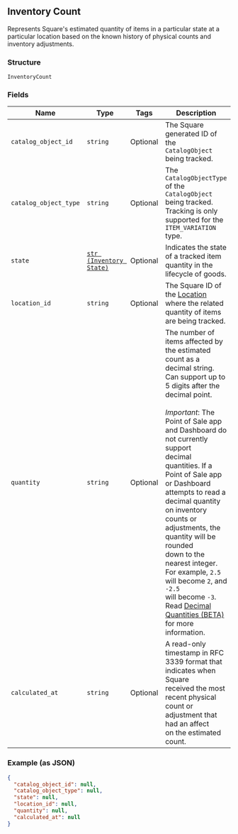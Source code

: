 ## Inventory Count

Represents Square's estimated quantity of items in a particular state at a
particular location based on the known history of physical counts and
inventory adjustments.

### Structure

`InventoryCount`

### Fields

| Name | Type | Tags | Description |
|  --- | --- | --- | --- |
| `catalog_object_id` | `string` | Optional | The Square generated ID of the<br>`CatalogObject` being tracked. |
| `catalog_object_type` | `string` | Optional | The `CatalogObjectType` of the<br>`CatalogObject` being tracked. Tracking is only<br>supported for the `ITEM_VARIATION` type. |
| `state` | [`str (Inventory State)`]($m/InventoryState) | Optional | Indicates the state of a tracked item quantity in the lifecycle of goods. |
| `location_id` | `string` | Optional | The Square ID of the [Location](#type-location) where the related<br>quantity of items are being tracked. |
| `quantity` | `string` | Optional | The number of items affected by the estimated count as a decimal string.<br>Can support up to 5 digits after the decimal point.<br><br>_Important_: The Point of Sale app and Dashboard do not currently support<br>decimal quantities. If a Point of Sale app or Dashboard attempts to read a<br>decimal quantity on inventory counts or adjustments, the quantity will be rounded<br>down to the nearest integer. For example, `2.5` will become `2`, and `-2.5`<br>will become `-3`.<br>Read [Decimal Quantities (BETA)](https://developer.squareup.com/docs/docs/inventory-api/what-it-does#decimal-quantities-beta) for more information. |
| `calculated_at` | `string` | Optional | A read-only timestamp in RFC 3339 format that indicates when Square<br>received the most recent physical count or adjustment that had an affect<br>on the estimated count. |

### Example (as JSON)

```json
{
  "catalog_object_id": null,
  "catalog_object_type": null,
  "state": null,
  "location_id": null,
  "quantity": null,
  "calculated_at": null
}
```


